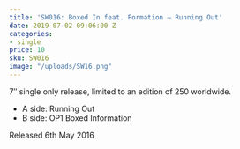 ```yaml
---
title: 'SW016: Boxed In feat. Formation – Running Out'
date: 2019-07-02 09:06:00 Z
categories:
- single
price: 10
sku: SW016
image: "/uploads/SW16.png"
---
```


7″ single only release, limited to an edition of 250 worldwide.

* A side: Running Out
* B side: OP1 Boxed Information

Released 6th May 2016